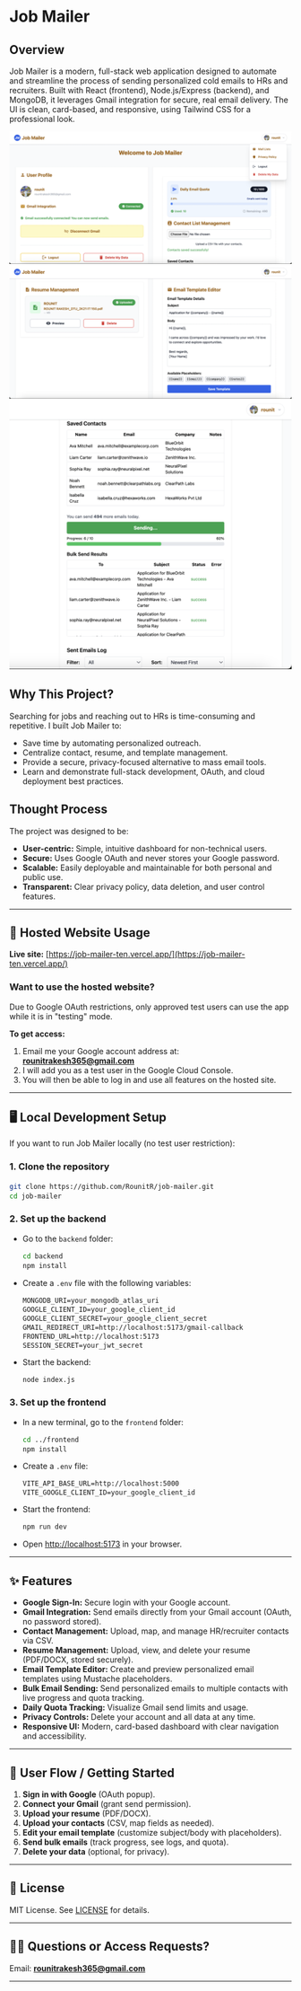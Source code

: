 # Job Mailer

## Overview

Job Mailer is a modern, full-stack web application designed to automate and streamline the process of sending personalized cold emails to HRs and recruiters. Built with React (frontend), Node.js/Express (backend), and MongoDB, it leverages Gmail integration for secure, real email delivery. The UI is clean, card-based, and responsive, using Tailwind CSS for a professional look.


![App Screenshot1](./frontend/public/dashboard1.png)
![App Screenshot2](./frontend/public/dashboard2.png)
![App Screenshot3](./frontend/public/dashboard3.png)


## Why This Project?

Searching for jobs and reaching out to HRs is time-consuming and repetitive. I built Job Mailer to:

- Save time by automating personalized outreach.
- Centralize contact, resume, and template management.
- Provide a secure, privacy-focused alternative to mass email tools.
- Learn and demonstrate full-stack development, OAuth, and cloud deployment best practices.

## Thought Process

The project was designed to be:

- **User-centric:** Simple, intuitive dashboard for non-technical users.
- **Secure:** Uses Google OAuth and never stores your Google password.
- **Scalable:** Easily deployable and maintainable for both personal and public use.
- **Transparent:** Clear privacy policy, data deletion, and user control features.

---

## 🚀 Hosted Website Usage

**Live site:** [https://job-mailer-ten.vercel.app/](https://job-mailer-ten.vercel.app/)

### Want to use the hosted website?

Due to Google OAuth restrictions, only approved test users can use the app while it is in "testing" mode.

**To get access:**

1. Email me your Google account address at: **rounitrakesh365@gmail.com**
2. I will add you as a test user in the Google Cloud Console.
3. You will then be able to log in and use all features on the hosted site.

---

## 🖥️ Local Development Setup

If you want to run Job Mailer locally (no test user restriction):

### 1. Clone the repository

```sh
git clone https://github.com/RounitR/job-mailer.git
cd job-mailer
```

### 2. Set up the backend

- Go to the `backend` folder:
  ```sh
  cd backend
  npm install
  ```
- Create a `.env` file with the following variables:
  ```env
  MONGODB_URI=your_mongodb_atlas_uri
  GOOGLE_CLIENT_ID=your_google_client_id
  GOOGLE_CLIENT_SECRET=your_google_client_secret
  GMAIL_REDIRECT_URI=http://localhost:5173/gmail-callback
  FRONTEND_URL=http://localhost:5173
  SESSION_SECRET=your_jwt_secret
  ```
- Start the backend:
  ```sh
  node index.js
  ```

### 3. Set up the frontend

- In a new terminal, go to the `frontend` folder:
  ```sh
  cd ../frontend
  npm install
  ```
- Create a `.env` file:
  ```env
  VITE_API_BASE_URL=http://localhost:5000
  VITE_GOOGLE_CLIENT_ID=your_google_client_id
  ```
- Start the frontend:
  ```sh
  npm run dev
  ```
- Open [http://localhost:5173](http://localhost:5173) in your browser.

---

## ✨ Features

- **Google Sign-In:** Secure login with your Google account.
- **Gmail Integration:** Send emails directly from your Gmail account (OAuth, no password stored).
- **Contact Management:** Upload, map, and manage HR/recruiter contacts via CSV.
- **Resume Management:** Upload, view, and delete your resume (PDF/DOCX, stored securely).
- **Email Template Editor:** Create and preview personalized email templates using Mustache placeholders.
- **Bulk Email Sending:** Send personalized emails to multiple contacts with live progress and quota tracking.
- **Daily Quota Tracking:** Visualize Gmail send limits and usage.
- **Privacy Controls:** Delete your account and all data at any time.
- **Responsive UI:** Modern, card-based dashboard with clear navigation and accessibility.

---

## 🧭 User Flow / Getting Started

1. **Sign in with Google** (OAuth popup).
2. **Connect your Gmail** (grant send permission).
3. **Upload your resume** (PDF/DOCX).
4. **Upload your contacts** (CSV, map fields as needed).
5. **Edit your email template** (customize subject/body with placeholders).
6. **Send bulk emails** (track progress, see logs, and quota).
7. **Delete your data** (optional, for privacy).


---

## 📄 License

MIT License. See [LICENSE](LICENSE) for details.

---

## 🙋‍♂️ Questions or Access Requests?

Email: **rounitrakesh365@gmail.com**

---
